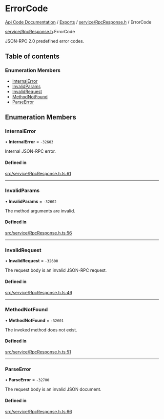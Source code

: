 # ErrorCode
 
[Api Code Documentation](../README.md) / [Exports](../modules.md) / [service/RpcResponse.h](../modules/service_RpcResponse_h.md) / ErrorCode

[service/RpcResponse.h](../modules/service_RpcResponse_h.md).ErrorCode

JSON-RPC 2.0 predefined error codes.

## Table of contents

### Enumeration Members

- [InternalError](service_RpcResponse_h.ErrorCode.md#internalerror)
- [InvalidParams](service_RpcResponse_h.ErrorCode.md#invalidparams)
- [InvalidRequest](service_RpcResponse_h.ErrorCode.md#invalidrequest)
- [MethodNotFound](service_RpcResponse_h.ErrorCode.md#methodnotfound)
- [ParseError](service_RpcResponse_h.ErrorCode.md#parseerror)

## Enumeration Members

### InternalError

• **InternalError** = ``-32603``

Internal JSON-RPC error.

#### Defined in

[src/service/RpcResponse.h.ts:61](https://github.com/openkfw/TruBudget/blob/90402cb/api/src/service/RpcResponse.h.ts#L61)

___

### InvalidParams

• **InvalidParams** = ``-32602``

The method arguments are invalid.

#### Defined in

[src/service/RpcResponse.h.ts:56](https://github.com/openkfw/TruBudget/blob/90402cb/api/src/service/RpcResponse.h.ts#L56)

___

### InvalidRequest

• **InvalidRequest** = ``-32600``

The request body is an invalid JSON-RPC request.

#### Defined in

[src/service/RpcResponse.h.ts:46](https://github.com/openkfw/TruBudget/blob/90402cb/api/src/service/RpcResponse.h.ts#L46)

___

### MethodNotFound

• **MethodNotFound** = ``-32601``

The invoked method does not exist.

#### Defined in

[src/service/RpcResponse.h.ts:51](https://github.com/openkfw/TruBudget/blob/90402cb/api/src/service/RpcResponse.h.ts#L51)

___

### ParseError

• **ParseError** = ``-32700``

The request body is an invalid JSON document.

#### Defined in

[src/service/RpcResponse.h.ts:66](https://github.com/openkfw/TruBudget/blob/90402cb/api/src/service/RpcResponse.h.ts#L66)

